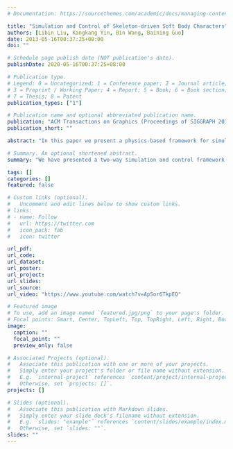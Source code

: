 ```yaml
---
# Documentation: https://sourcethemes.com/academic/docs/managing-content/

title: "Simulation and Control of Skeleton-driven Soft Body Characters"
authors: [Libin Liu, Kangkang Yin, Bin Wang, Baining Guo]
date: 2013-05-16T00:37:25+08:00
doi: ""

# Schedule page publish date (NOT publication's date).
publishDate: 2020-05-16T00:37:25+08:00

# Publication type.
# Legend: 0 = Uncategorized; 1 = Conference paper; 2 = Journal article;
# 3 = Preprint / Working Paper; 4 = Report; 5 = Book; 6 = Book section;
# 7 = Thesis; 8 = Patent
publication_types: ["1"]

# Publication name and optional abbreviated publication name.
publication: "ACM Transactions on Graphics (Proceedings of SIGGRAPH 2013)"
publication_short: ""

abstract: "In this paper we present a physics-based framework for simulation and control of human-like skeleton-driven soft body characters. We couple the skeleton dynamics and the soft body dynamics to enable two-way interactions between the skeleton, the skin geometry, and the environment. We propose a novel pose-based plasticity model that extends the corotated linear elasticity model to achieve large skin deformation around joints. We further reconstruct controls from reference trajectories captured from human subjects by augmenting a sampling-based algorithm. We demonstrate the effectiveness of our framework by results not attainable with a simple combination of previous methods."

# Summary. An optional shortened abstract.
summary: "We have presented a two-way simulation and control framework for soft characters with inherent skeletons. We propose a novel pose-based plasticity model that extends the corotated linear elasticity model to achieve large skin deformation around joints. We further reconstruct controls from reference trajectories captured from human subjects by augmenting a sampling-based algorithm."

tags: []
categories: []
featured: false

# Custom links (optional).
#   Uncomment and edit lines below to show custom links.
# links:
# - name: Follow
#   url: https://twitter.com
#   icon_pack: fab
#   icon: twitter

url_pdf:
url_code:
url_dataset:
url_poster:
url_project:
url_slides:
url_source:
url_video: "https://www.youtube.com/watch?v=ApSor6TkpEQ"

# Featured image
# To use, add an image named `featured.jpg/png` to your page's folder. 
# Focal points: Smart, Center, TopLeft, Top, TopRight, Left, Right, BottomLeft, Bottom, BottomRight.
image:
  caption: ""
  focal_point: ""
  preview_only: false

# Associated Projects (optional).
#   Associate this publication with one or more of your projects.
#   Simply enter your project's folder or file name without extension.
#   E.g. `internal-project` references `content/project/internal-project/index.md`.
#   Otherwise, set `projects: []`.
projects: []

# Slides (optional).
#   Associate this publication with Markdown slides.
#   Simply enter your slide deck's filename without extension.
#   E.g. `slides: "example"` references `content/slides/example/index.md`.
#   Otherwise, set `slides: ""`.
slides: ""
---
```

